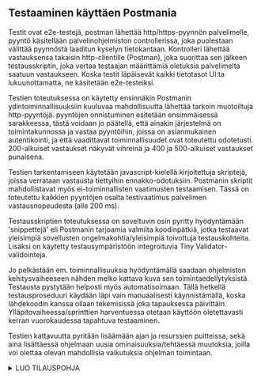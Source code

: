 ## Testaaminen käyttäen Postmania

Testit ovat e2e-testejä, postman lähettää http/https-pyynnön palvelimelle, pyyntö käsitellään palvelinohjelmiston controllerissa, joka puolestaan välittää pyynnöstä laaditun kyselyn tietokantaan. Kontrolleri lähettää vastauksensa takaisin http-clientille (Postman), joka suorittaa sen jälkeen testausskriptin, joka vertaa testaajan määrittämiä oletuksia palvelimelta saatuun vastaukseen.
Koska testit läpäisevät kaikki tietotasot UI:ta lukuunottamatta, ne käsitetään e2e-testeiksi. 

Testien toteutuksessa on käytetty ensinnäkin Postmanin ydintoiminnallisuuksiin kuuluvaa mahdollisuutta lähettää tarkoin muotoiltuja http-pyyntöjä. pyyntöjen onnistuminen esitetään ensimmäisessä sarakkeessa, tästä voidaan jo päätellä, että ainakin järjestelmä on toimintakunnossa ja vastaa pyyntöihin, joissa on asianmukainen autentikointi, ja että vaadittavat toiminnallisuudet ovat toteutettu odotetusti. 
200-alkuiset vastaukset näkyvät vihreinä ja 400 ja 500-alkuiset vastaukset punaisena. 

Testien tarkentamiseen käytetään javascript-kielellä kirjoitettuja skriptejä, joissa verrataan vastausta tiettyihin ennakko-odotuksiin. Postmanin skriptit mahdollistavat myös ei-toiminnallisten vaatimusten testaamisen. Tässä on toteutettu kaikkien pyyntöjen osalta testivaatimus palvelimen vastausnopeudesta (alle 200 ms).  

Testausskriptien toteutuksessa on soveltuvin osin pyritty hyödyntämään 'snippettejä' eli Postmanin tarjoamia valmiita koodinpätkiä, jotka testaavat yleisimpiä sovellusten ongelmakohtia/yleisimpiä toivottuja testauskohteita. Lisäksi on käytetty testausympäristöön integroituvia Tiny Validator-validointeja. 

Jo pelkästään em. toiminnallisuuksia hyödyntämällä saadaan ohjelmiston kehitysvaiheeseen nähden melko kattava kuva sen toimintaedellytyksistä. Testausta pystytään helposti myös automatisoimaan. Tällä hetkellä testausproseduuri käydään läpi vain manuaalisesti käynnistämällä, koska lähdekoodin kanssa ollaan tekemisissä joka tapauksessa päivittäin. Ylläpitovaiheessa/sprinttien harventuessa otetaan käyttöön oletettavasti kerran vuorokaudessa tapahtuva testaaminen. 

Testien kattavuutta pyritään lisäämään ajan ja resurssien puitteissa, sekä aina lisättäessä ohjelmaan uusia ominaisuuksia/tehtäessä muutoksia, joilla voi olettaa olevan mahdollisia vaikutuksia ohjelman toimintaan. 

<details>
  <summary>LUO TILAUSPOHJA 
  </summary>
  <h3> ODOTUKSET </h3>
  <ul>
    <li>Odotetaan, että vastaus on "onnistunut POST-pyyntö" ts. joko 201 tai 202. </li>
    <li>Vastauksen odotetaan saapuvan alle 200 ms.</li>
    <li>Vastauksessa odotetaan olevan Content-Type-header.</li>
  </ul>
    <h3> PYYNTÖ </h3>
  POST: https://ticketguru.herokuapp.com/api/orders <br/>
  AUTH: Basic auth <br/>
  BODY: {} <br/>
    <h3> TESTISKRIPTI </h3>
  TESTS: <br/>
  <code>
  
      pm.test("Successful POST request", function () {
        pm.expect(pm.response.code).to.be.oneOf([201,202]);
    });
    pm.test("Response time is less than 200ms", function () {
        pm.expect(pm.response.responseTime).to.be.below(200);
    });

    pm.test("Content-Type is present", function () {
        pm.response.to.have.header("Content-Type");
    });

</code>
</details>
  

